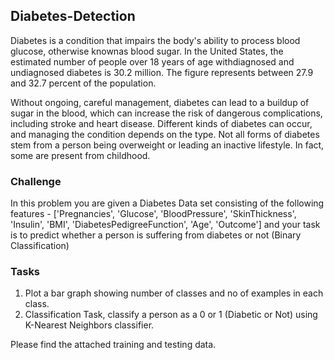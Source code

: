 ## Diabetes-Detection

Diabetes is a condition that impairs the body's ability to process blood glucose, otherwise knownas blood sugar. In the United States, the estimated number of people over 18 years of age withdiagnosed and undiagnosed diabetes is 30.2 million. The figure represents between 27.9 and 32.7 percent of the population.

Without ongoing, careful management, diabetes can lead to a buildup of sugar in the blood, which can increase the risk of dangerous complications, including stroke and heart disease. Different kinds of diabetes can occur, and managing the condition depends on the type. Not all forms of diabetes stem from a person being overweight or leading an inactive lifestyle. In fact, some are present from childhood.

### Challenge
In this problem you are given a Diabetes Data set consisting of the following features -
['Pregnancies', 'Glucose', 'BloodPressure', 'SkinThickness',
'Insulin', 'BMI', 'DiabetesPedigreeFunction', 'Age', 'Outcome']
and your task is to predict whether a person is suffering from diabetes or not (Binary Classification)
### Tasks
1) Plot a bar graph showing number of classes and no of examples in each class.
2) Classification Task, classify a person as a 0 or 1 (Diabetic or Not) using K-Nearest Neighbors
classifier.

Please find the attached training and testing data.
